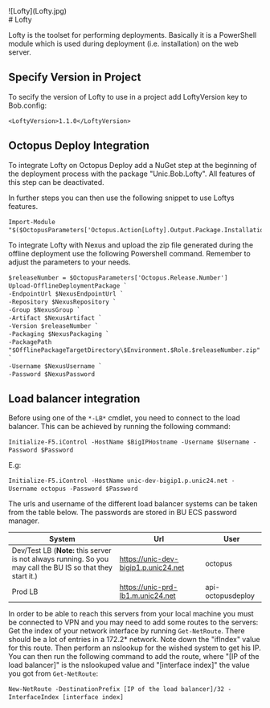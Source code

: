<div class="chapterlogo">![Lofty](Lofty.jpg)</div>
# Lofty

Lofty is the toolset for performing deployments. Basically it is a PowerShell module which is used during deployment (i.e. installation) on the web server.


## Specify Version in Project
To secify the version of Lofty to use in a project add LoftyVersion key to Bob.config:

    <LoftyVersion>1.1.0</LoftyVersion>


## Octopus Deploy  Integration
To integrate Lofty on Octopus Deploy add a NuGet step at the beginning of the deployment process with the package "Unic.Bob.Lofty". All features of this step can be deactivated.

In further steps you can then use the following snippet to use Loftys features.

    Import-Module "$($OctopusParameters['Octopus.Action[Lofty].Output.Package.InstallationDirectoryPath'])\Lofty"


To integrate Lofty with Nexus and upload the zip file generated during the offline deployment use the following Powershell command. Remember to adjust the parameters to your needs.

    $releaseNumber = $OctopusParameters['Octopus.Release.Number']
    Upload-OfflineDeploymentPackage `
    -EndpointUrl $NexusEndpointUrl `
    -Repository $NexusRepository `
    -Group $NexusGroup `
    -Artifact $NexusArtifact `
    -Version $releaseNumber `
    -Packaging $NexusPackaging `
    -PackagePath "$OfflinePackageTargetDirectory\$Environment.$Role.$releaseNumber.zip" `
    -Username $NexusUsername `
    -Password $NexusPassword

## Load balancer integration
Before using one of the `*-LB*` cmdlet, you need to connect to the load balancer. This can be achieved by running the following command:

    Initialize-F5.iControl -HostName $BigIPHostname -Username $Username -Password $Password

E.g:

    Initialize-F5.iControl -HostName unic-dev-bigip1.p.unic24.net -Username octopus -Password $Password

The urls and username of the different load balancer systems can be taken from the table below.
The passwords are stored in BU ECS password manager.

| System | Url | User |
| --- | --- | --- |
| Dev/Test LB (**Note:** this server is not always running. So you may call the BU IS so that they start it.) | https://unic-dev-bigip1.p.unic24.net | octopus |
| Prod LB | https://unic-prd-lb1.m.unic24.net | api-octopusdeploy |

In order to be able to reach this servers from your local machine you must be connected to VPN
and you may need to add some routes to the servers:
Get the index of your network interface by running `Get-NetRoute`.
There should be a lot of entries in a 172.2* network. Note down the "ifIndex"
value for this route. Then perform an nslookup for the wished system to get his IP.
You can then run the following command to add the route, where "[IP of the load balancer]" is the
nslookuped value and "[interface index]" the value you got from `Get-NetRoute`:
```
New-NetRoute -DestinationPrefix [IP of the load balancer]/32 -InterfaceIndex [interface index]
```
